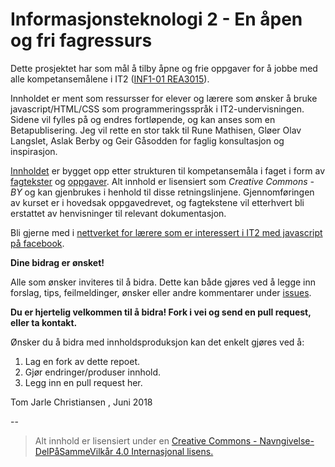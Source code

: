 # Informasjonsteknologi 2 - En åpen og fri fagressurs

Dette prosjektet har som mål å tilby åpne og frie oppgaver for å jobbe med alle kompetansemålene i IT2 ([INF1-01 REA3015](http://www.udir.no/kl06/INF1-01/Kompetansemaal?arst=1858830315&kmsn=130796663)).

Innholdet er ment som ressursser for elever og lærere som ønsker å bruke javascript/HTML/CSS som programmeringsspråk i IT2-undervisningen. Sidene vil fylles på og endres fortløpende, og kan anses som en Betapublisering. Jeg vil rette en stor takk til Rune Mathisen, Gløer Olav Langslet, Aslak Berby og Geir Gåsodden for faglig konsultasjon og inspirasjon.

[Innholdet](innhold.md) er bygget opp etter strukturen til kompetansemåla i faget i form av [fagtekster](/Fagtekster) og [oppgaver](/Oppgaver). Alt innhold er lisensiert som *Creative Commons - BY* og kan gjenbrukes i henhold til disse retningslinjene. Gjennomføringen av kurset er i hovedsak oppgavedrevet, og fagtekstene vil etterhvert bli erstattet av henvisninger til relevant dokumentasjon.

Bli gjerne med i [nettverket for lærere som er interessert i IT2 med javascript på facebook](https://www.facebook.com/groups/231993360276497/?fref=ts).

**Dine bidrag er ønsket!**

Alle som ønsker inviteres til å bidra. Dette kan både gjøres ved å legge inn forslag, tips, feilmeldinger, ønsker eller andre kommentarer under [issues](https://github.com/fagstoff/IT2/issues).

**Du er hjertelig velkommen til å bidra! Fork i vei og send en pull request, eller ta kontakt.**

Ønsker du å bidra med innholdsproduksjon kan det enkelt gjøres ved å:

1. Lag en fork av dette repoet.
1. Gjør endringer/produser innhold.
1. Legg inn en pull request her.

Tom Jarle Christiansen , Juni 2018

--

>Alt innhold er lisensiert under en [Creative Commons - Navngivelse-DelPåSammeVilkår 4.0 Internasjonal lisens.
](http://creativecommons.org/licenses/by-sa/4.0/)
